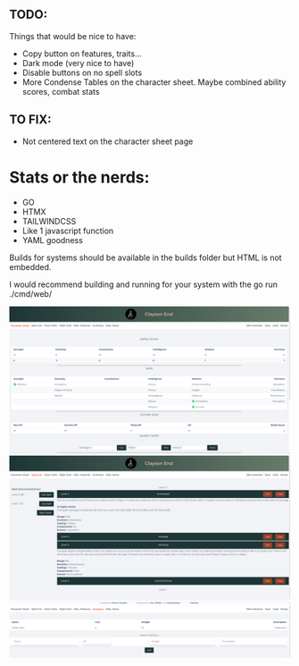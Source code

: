 ## TODO: 
Things that would be nice to have: 
- Copy button on features, traits...
- Dark mode (very nice to have) 
- Disable buttons on no spell slots 
- More Condense Tables on the character sheet. Maybe combined ability scores, combat stats 


## TO FIX: 
- Not centered text on the character sheet page 


# Stats or the nerds: 
- GO 
- HTMX 
- TAILWINDCSS 
- Like 1 javascript function
- YAML goodness

Builds for systems should be available in the builds folder but HTML is not embedded.
 
I would recommend building and running for your system with the go run ./cmd/web/

![character-screenshot](/screenshots/charactersheet.png)
![spells-screenshot](/screenshots/spells.png)
![inventory-screenshot](/screenshots/inventory.png)
